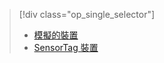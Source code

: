 > [!div class="op_single_selector"]
> * [模擬的裝置](../articles/iot-suite/iot-suite-v1-gateway-kit-get-started-simulator.md)
> * [SensorTag 裝置](../articles/iot-suite/iot-suite-v1-gateway-kit-get-started-sensortag.md)
